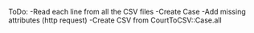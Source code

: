 ToDo:
-Read each line from all the CSV files
-Create Case
  -Add missing attributes (http request)
-Create CSV from CourtToCSV::Case.all
